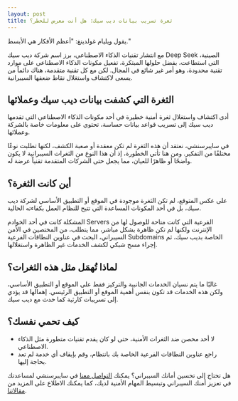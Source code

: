 ```yaml
---
layout: post
title: ثغرة تسريب بيانات ديب سيك: هل أنت معرض للخطر؟
---
```


يقول ويليام غولدينغ: "أعظم الأفكار هي الأبسط."

مع انتشار تقنيات الذكاء الاصطناعي، برز اسم شركة ديب سيك Deep Seek الصينية، التي استطاعت، بفضل حلولها المبتكرة، تفعيل مكونات الذكاء الاصطناعي على موارد تقنية محدودة، وهو أمر غير شائع في المجال. لكن مع كل تقنية متقدمة، هناك دائماً من يسعى لاكتشاف واستغلال نقاط ضعفها السيبرانية.

##  الثغرة التي كشفت بيانات ديب سيك وعملائها

أدى اكتشاف واستغلال ثغرة أمنية خطيرة في أحد مكونات الذكاء الاصطناعي التي تقدمها ديب سيك إلى تسريب قواعد بيانات حساسة، تحتوي على معلومات خاصة بالشركة وعملائها.

في سايبرسنشي، نعتقد أن هذه الثغرة لم تكن معقدة أو صعبة الكشف، لكنها تطلبت نوعًا مختلفًا من التفكير. ومن هنا تأتي الخطورة، إذ أن هذا النوع من الثغرات السيبرانية لا يكون واضحًا أو ظاهرًا للعيان، مما يجعل حتى الشركات المتقدمة تقنياً عرضة له.

## أين كانت الثغرة؟

على عكس المتوقع، لم تكن الثغرة موجودة في الموقع أو التطبيق الأساسي لشركة ديب سيك، بل في أحد المكونات المساعدة التي تتيح للنظام العمل بكفاءته الحالية.

المشكلة كانت في أحد الخوادم Servers الفرعية التي كانت متاحة للوصول لها من الإنترنت ولكنها لم تكن ظاهرة بشكل مباشر، مما يتطلب، من المختصين في الأمن السيبراني، البحث في عناوين النطاقات الفرعية Subdomains الخاصة بديب سيك، ثم إجراء مسح شبكي لكشف الخدمات غير الظاهرة واستغلالها.

## لماذا تُهمَل مثل هذه الثغرات؟

غالبًا ما يتم نسيان الخدمات الجانبية والتركيز فقط على الموقع أو التطبيق الأساسي، ولكن هذه الخدمات قد تكون بنفس أهمية الموقع أو التطبيق الرئيسي. إهمالها قد يؤدي إلى تسريبات كارثية كما حدث مع ديب سيك.

## كيف تحمي نفسك؟

*  لا أحد محصن ضد الثغرات الأمنية، حتى لو كان يقدم تقنيات متطورة مثل الذكاء الاصطناعي.
*  راجع عناوين النطاقات الفرعية الخاصة بك بانتظام، وقم بإيقاف أي خدمة لم تعد بحاجة إليها.

 هل تحتاج إلى تحسين أمانك السيبراني؟
يمكنك [التواصل معنا](https://www.cybersenshi.com/pages/contact/) في سايبرسنشي لمساعدتك في تعزيز أمنك السيبراني وتبسيط المهام الأمنية لديك، كما يمكنك الاطلاع على المزيد من [مقالاتنا](https://blog.cybersenshi.com/).













